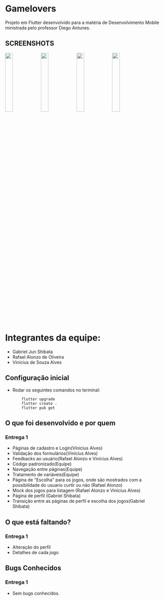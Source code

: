 # Gamelovers

Projeto em Flutter desenvolvido para a matéria de Desenvolvimento Mobile ministrada pelo professor Diego Antunes.


## SCREENSHOTS
<p style="float: center;">
  <img src="https://github.com/phanjan/glover_t7/blob/main/screenshots/Screenshot_1713588829.png" width="22%"/>
  <img src="https://github.com/phanjan/to_do_list_t6/blob/main/screensshot/Screenshot_1713452163.png" width="22%"/>
  <img src="https://github.com/phanjan/to_do_list_t6/blob/main/screensshot/Screenshot_1713453075.png" width="22%"/>
  <img src="https://github.com/phanjan/to_do_list_t6/blob/main/screensshot/Screenshot_1713453058.png" width="22%"/>
</p>

# Integrantes da equipe:
* Gabriel Jun Shibata
* Rafael Alonzo de Oliveira
* Vinícius de Souza Alves

## Configuração inicial

* Rodar os seguintes comandos no terminal:
    ```
        flutter upgrade
        flutter create .
        flutter pub get
    ```
## O que foi desenvolvido e por quem
### Entrega 1
* Páginas de cadastro e Login(Vinícius Alves)
* Validação dos formulários(Vinícius Alves)
* Feedbacks ao usuário(Rafael Alonzo e Vinícius Alves)
* Código padronizado(Equipe)
* Navegação entre páginas(Equipe)
* Tratamento de variáveis(Equipe)
* Página de "Escolha" para os jogos, onde são mostrados com a possibilidade do usuario curtir ou não (Rafael Alonzo)
* Mock dos jogos para listagem (Rafael Alonzo e Vinícius Alves)
* Página de perfil (Gabriel Shibata)
* Transição entre as páginas de perfil e escolha dos jogos(Gabriel Shibata)

## O que está faltando?
### Entrega 1
* Alteração do perfil
* Detalhes de cada jogo

## Bugs Conhecidos
### Entrega 1
* Sem bugs conhecidos.

